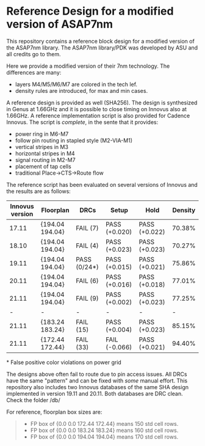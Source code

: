 # Reference Design for a modified version of ASAP7nm 
This repository contains a reference block design for a modified version of the ASAP7nm library. The ASAP7nm library/PDK was developed by ASU and all credits go to them. 

Here we provide a modified version of their 7nm technology. The differences are many:
* layers M4/M5/M6/M7 are colored in the tech lef.
* density rules are introduced, for max and min cases.


A reference design is provided as well (SHA256). The design is synthesized in Genus at 1.66GHz and it is possible to close timing on Innovus also at 1.66GHz.
A reference implementation script is also provided for Cadence Innovus. The script is *complete*, in the sente that it provides:
* power ring in M6-M7
* follow pin routing in stapled style (M2-VIA-M1)
* vertical stripes in M3
* horizontal stripes in M4
* signal routing in M2-M7
* placement of tap cells
* traditional Place->CTS->Route flow

The reference script has been evaluated on several versions of Innovus and the results are as follows:


| Innovus version | Floorplan     | DRCs          | Setup         | Hold          | Density |
|-----------------|---------------|---------------|---------------|---------------|---------|
| 17.11 |         {194.04 194.04} | FAIL (7)     | PASS (+0.020) | PASS (+0.022) | 70.38%  |
| 18.10 | 	  {194.04 194.04} | FAIL (4)      | PASS (+0.023) | PASS (+0.023) | 70.27%  |
| 19.11 |	  {194.04 194.04} | PASS (0/24\*) | PASS (+0.015) | PASS (+0.021) | 75.86%  | 
| 20.11 |	  {194.04 194.04} | FAIL (6)      | PASS (+0.016) | PASS (+0.018) | 77.01%  | 
| 21.11 | 	  {194.04 194.04} | FAIL (9)      | PASS (+0.002) | PASS (+0.023) | 77.25%  | 
|-|-|-|-|-|-|
| 21.11 | 	  {183.24 183.24} | FAIL (15)     | PASS (+0.004) | PASS (+0.023) | 85.15%  |
| 21.11 | 	  {172.44 172.44} | FAIL (33)     | FAIL (-0.066) | PASS (+0.021) | 94.40%  |


\* False positive color violations on power grid

The designs above often fail to route due to pin access issues. All DRCs have the same "pattern" and can be fixed with *some* manual effort. 
This repository also includes two Innovus databases of the same SHA design implemented in version 19.11 and 20.11. Both databases are DRC clean. Check the folder /db/

For reference, floorplan box sizes are:
> - FP box of {0.0 0.0 172.44 172.44} means 150 std cell rows.
> - FP box of {0.0 0.0 183.24 183.24} means 160 std cell rows.
> - FP box of {0.0 0.0 194.04 194.04} means 170 std cell rows.
